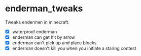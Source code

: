 # enderman_tweaks
Tweaks endermen in minecraft.


- [x] waterproof enderman
- [x] enderman can get hit by arrow
- [x] enderman can't pick up and place blocks
- [x] enderman doesn't kill you when you initiate a staring contest
